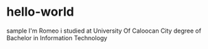 # hello-world
sample
I'm Romeo i studied at University Of Caloocan City degree of Bachelor in Information Technology
